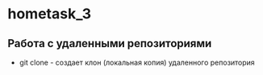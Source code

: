 ﻿# hometask_3

## Работа с удаленными репозиториями
* git clone - создает клон (локальная копия) удаленного репозитория 